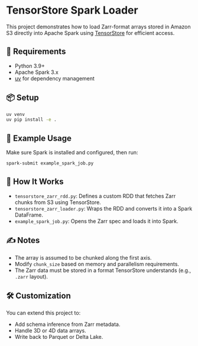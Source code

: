 # TensorStore Spark Loader

This project demonstrates how to load Zarr-format arrays stored in Amazon S3 directly into Apache Spark using [TensorStore](https://github.com/google/tensorstore) for efficient access.

## 🔧 Requirements
- Python 3.9+
- Apache Spark 3.x
- [uv](https://github.com/astral-sh/uv) for dependency management

## 📦 Setup
```bash
uv venv
uv pip install -e .
```

## 🧪 Example Usage
Make sure Spark is installed and configured, then run:

```bash
spark-submit example_spark_job.py
```

## 🧠 How It Works
- `tensorstore_zarr_rdd.py`: Defines a custom RDD that fetches Zarr chunks from S3 using TensorStore.
- `tensorstore_zarr_loader.py`: Wraps the RDD and converts it into a Spark DataFrame.
- `example_spark_job.py`: Opens the Zarr spec and loads it into Spark.

## ✍️ Notes
- The array is assumed to be chunked along the first axis.
- Modify `chunk_size` based on memory and parallelism requirements.
- The Zarr data must be stored in a format TensorStore understands (e.g., `.zarr` layout).

## 🛠️ Customization
You can extend this project to:
- Add schema inference from Zarr metadata.
- Handle 3D or 4D data arrays.
- Write back to Parquet or Delta Lake.
